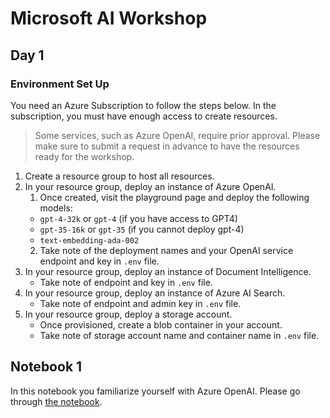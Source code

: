 # Microsoft AI Workshop

## Day 1

### Environment Set Up

You need an Azure Subscription to follow the steps below.
In the subscription, you must have enough access to create resources.

> Some services, such as Azure OpenAI, require prior approval. Please make sure to submit a request in advance to have the resources ready for the workshop.

1. Create a resource group to host all resources.
2. In your resource group, deploy an instance of Azure OpenAI. 
    1. Once created, visit the playground page and deploy the following models:
    - `gpt-4-32k` or `gpt-4` (if you have access to GPT4)
    - `gpt-35-16k` or `gpt-35` (if you cannot deploy gpt-4)
    - `text-embedding-ada-002`
    2. Take note of the deployment names and your OpenAI service endpoint and key in `.env` file.
3. In your resource group, deploy an instance of Document Intelligence.
    - Take note of endpoint and key in `.env` file.
4. In your resource group, deploy an instance of Azure AI Search.
    - Take note of endpoint and admin key in `.env` file.
5. In your resource group, deploy a storage account.
    - Once provisioned, create a blob container in your account.
    - Take note of storage account name and container name in `.env` file.

## Notebook 1
In this notebook you familiarize yourself with Azure OpenAI.
Please go through [the notebook](./101-deep-dive-openai.ipynb).